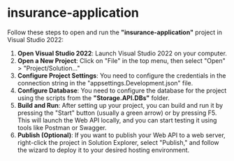 # insurance-application

Follow these steps to open and run the **"insurance-application"** project in Visual Studio 2022:

1. **Open Visual Studio 2022**: Launch Visual Studio 2022 on your computer.
2. **Open a New Project**: Click on "File" in the top menu, then select "Open" > "Project/Solution..."
3. **Configure Project Settings**: You need to configure the credentials in the connection string in the "appsettings.Development.json" file.
4. **Configure Database**: You need to configure the database for the project using the scripts from the **"Storage.API.DBs"** folder.
5. **Build and Run**: After setting up your project, you can build and run it by pressing the "Start" button (usually a green arrow) or by pressing F5. This will launch the Web API locally, and you can start testing it using tools like Postman or Swagger.
6. **Publish (Optional)**: If you want to publish your Web API to a web server, right-click the project in Solution Explorer, select "Publish," and follow the wizard to deploy it to your desired hosting environment.

